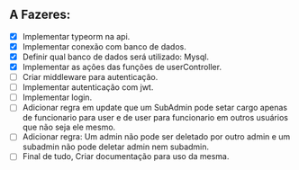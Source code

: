 ## A Fazeres:

- [x] Implementar typeorm na api.
- [x] Implementar conexão com banco de dados.
- [x] Definir qual banco de dados será utilizado: Mysql.
- [x] Implementar as ações das funções de userController.
- [ ] Criar middleware para autenticação.
- [ ] Implementar autenticação com jwt.
- [ ] Implementar login.
- [ ] Adicionar regra em update que um SubAdmin pode setar cargo apenas de funcionario para user e de user para funcionario em outros usuários que não seja ele mesmo.
- [ ] Adicionar regra: Um admin não pode ser deletado por outro admin e um subadmin não pode deletar admin nem subadmin.
- [ ] Final de tudo, Criar documentação para uso da mesma.